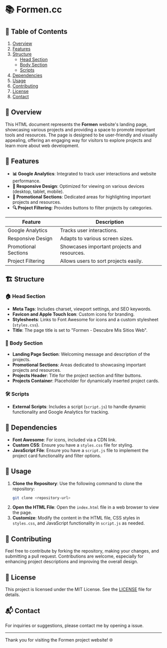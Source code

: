 # 📚 Formen.cc

## 📖 Table of Contents
1. [Overview](#🚀-overview)
2. [Features](#🌟-features)
3. [Structure](#🏗️-structure)
   - [Head Section](#🏠-head-section)
   - [Body Section](#📜-body-section)
   - [Scripts](#🛠️-scripts)
4. [Dependencies](#🔗-dependencies)
5. [Usage](#🏁-usage)
6. [Contributing](#🤝-contributing)
7. [License](#📝-license)
8. [Contact](#📬-contact)

## 🚀 Overview
This HTML document represents the **Formen** website's landing page, showcasing various projects and providing a space to promote important tools and resources. The page is designed to be user-friendly and visually appealing, offering an engaging way for visitors to explore projects and learn more about web development.

## 🌟 Features
- **📊 Google Analytics**: Integrated to track user interactions and website performance.
- **📱 Responsive Design**: Optimized for viewing on various devices (desktop, tablet, mobile).
- **🎉 Promotional Sections**: Dedicated areas for highlighting important projects and resources.
- **🔍 Project Filtering**: Provides buttons to filter projects by categories.

| Feature              | Description                                            |
|----------------------|--------------------------------------------------------|
| Google Analytics      | Tracks user interactions.                              |
| Responsive Design     | Adapts to various screen sizes.                       |
| Promotional Sections  | Showcases important projects and resources.           |
| Project Filtering     | Allows users to sort projects easily.                 |

## 🏗️ Structure
### 🏠 Head Section
- **Meta Tags**: Includes charset, viewport settings, and SEO keywords.
- **Favicon and Apple Touch Icon**: Custom icons for branding.
- **Stylesheets**: Links to Font Awesome for icons and a custom stylesheet (`styles.css`).
- **Title**: The page title is set to "Formen - Descubre Mis Sitios Web".

### 📜 Body Section
- **Landing Page Section**: Welcoming message and description of the projects.
- **Promotional Sections**: Areas dedicated to showcasing important projects and resources.
- **Projects Header**: Title for the project section and filter buttons.
- **Projects Container**: Placeholder for dynamically inserted project cards.

### 🛠️ Scripts
- **External Scripts**: Includes a script (`script.js`) to handle dynamic functionality and Google Analytics for tracking.

## 🔗 Dependencies
- **Font Awesome**: For icons, included via a CDN link.
- **Custom CSS**: Ensure you have a `styles.css` file for styling.
- **JavaScript File**: Ensure you have a `script.js` file to implement the project card functionality and filter options.

## 🏁 Usage
1. **Clone the Repository**: Use the following command to clone the repository:
   ```bash
   git clone <repository-url>
   ```
2. **Open the HTML File**: Open the `index.html` file in a web browser to view the page.
3. **Customize**: Modify the content in the HTML file, CSS styles in `styles.css`, and JavaScript functionality in `script.js` as needed.

## 🤝 Contributing
Feel free to contribute by forking the repository, making your changes, and submitting a pull request. Contributions are welcome, especially for enhancing project descriptions and improving the overall design.

## 📝 License
This project is licensed under the MIT License. See the [LICENSE](LICENSE) file for details.

## 📬 Contact
For inquiries or suggestions, please contact me by opening a issue.

---

Thank you for visiting the Formen project website! 🌐
